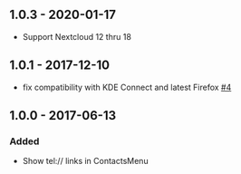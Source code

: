 ## 1.0.3 - 2020-01-17
- Support Nextcloud 12 thru 18

## 1.0.1 - 2017-12-10
- fix compatibility with KDE Connect and latest Firefox
  [#4](https://github.com/georgehrke/telephoneprovider/issues/4)

## 1.0.0 - 2017-06-13
### Added
- Show tel:// links in ContactsMenu
